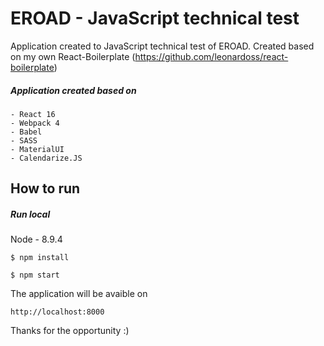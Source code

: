 # EROAD - JavaScript technical test

Application created to JavaScript technical test of EROAD. Created based on my own React-Boilerplate (https://github.com/leonardoss/react-boilerplate)

##### Application created based on
    - React 16 
    - Webpack 4
    - Babel
    - SASS
    - MaterialUI
    - Calendarize.JS

## How to run

##### Run local
Node - 8.9.4
```
$ npm install
```

```
$ npm start
```

The application will be avaible on
```
http://localhost:8000
```

Thanks for the opportunity :)